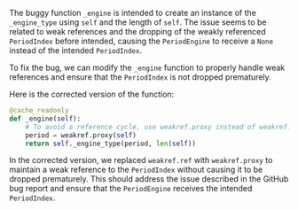 The buggy function `_engine` is intended to create an instance of the `_engine_type` using `self` and the length of `self`. The issue seems to be related to weak references and the dropping of the weakly referenced `PeriodIndex` before intended, causing the `PeriodEngine` to receive a `None` instead of the intended `PeriodIndex`.

To fix the bug, we can modify the `_engine` function to properly handle weak references and ensure that the `PeriodIndex` is not dropped prematurely.

Here is the corrected version of the function:

```python
@cache_readonly
def _engine(self):
    # To avoid a reference cycle, use weakref.proxy instead of weakref.ref
    period = weakref.proxy(self)
    return self._engine_type(period, len(self))
```

In the corrected version, we replaced `weakref.ref` with `weakref.proxy` to maintain a weak reference to the `PeriodIndex` without causing it to be dropped prematurely. This should address the issue described in the GitHub bug report and ensure that the `PeriodEngine` receives the intended `PeriodIndex`.